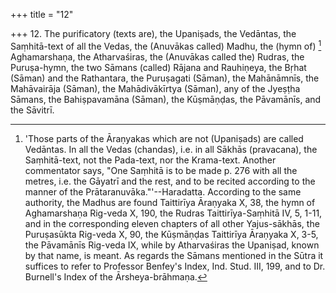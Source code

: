 +++
title = "12"

+++
12. The purificatory (texts are), the Upaniṣads, the Vedāntas, the Saṃhitā-text of all the Vedas, the (Anuvākas called) Madhu, the (hymn of) [^11]  Aghamarshaṇa, the Atharvaśiras, the (Anuvākas called the) Rudras, the Puruṣa-hymn, the two Sāmans (called) Rājana and Rauhiṇeya, the Bṛhat (Sāman) and the Rathantara, the Puruṣagati (Sāman), the Mahānāmnīs, the Mahāvairāja (Sāman), the Mahādivākīrtya (Sāman), any of the Jyeṣṭha Sāmans, the Bahiṣpavamāna (Sāman), the Kūṣmāṇḍas, the Pāvamānīs, and the Sāvitrī.


[^11]:  'Those parts of the Āraṇyakas which are not (Upaniṣads) are called Vedāntas. In all the Vedas (chandas), i.e. in all Sākhās (pravacana), the Saṃhitā-text, not the Pada-text, nor the Krama-text. Another commentator says, "One Saṃhitā is to be made p. 276 with all the metres, i.e. the Gāyatrī and the rest, and to be recited according to the manner of the Prātaranuvāka."'--Haradatta. According to the same authority, the Madhus are found Taittirīya Āraṇyaka X, 38, the hymn of Aghamarshaṇa Rig-veda X, 190, the Rudras Taittirīya-Saṃhitā IV, 5, 1-11, and in the corresponding eleven chapters of all other Yajus-sākhās, the Puruṣasūkta Rig-veda X, 90, the Kūṣmāṇḍas Taittirīya Āraṇyaka X, 3-5, the Pāvamānīs Rig-veda IX, while by Atharvaśiras the Upaniṣad, known by that name, is meant. As regards the Sāmans mentioned in the Sūtra it suffices to refer to Professor Benfey's Index, Ind. Stud. III, 199, and to Dr. Burnell's Index of the Ārsheya-brāhmaṇa.
